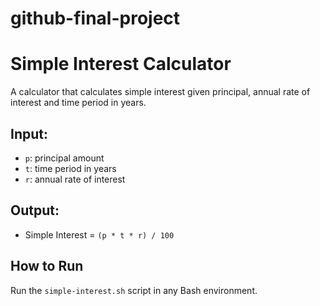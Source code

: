 # github-final-project
# Simple Interest Calculator

A calculator that calculates simple interest given principal, annual rate of interest and time period in years.

## Input:
- `p`: principal amount
- `t`: time period in years
- `r`: annual rate of interest

## Output:
- Simple Interest = `(p * t * r) / 100`

## How to Run
Run the `simple-interest.sh` script in any Bash environment.
